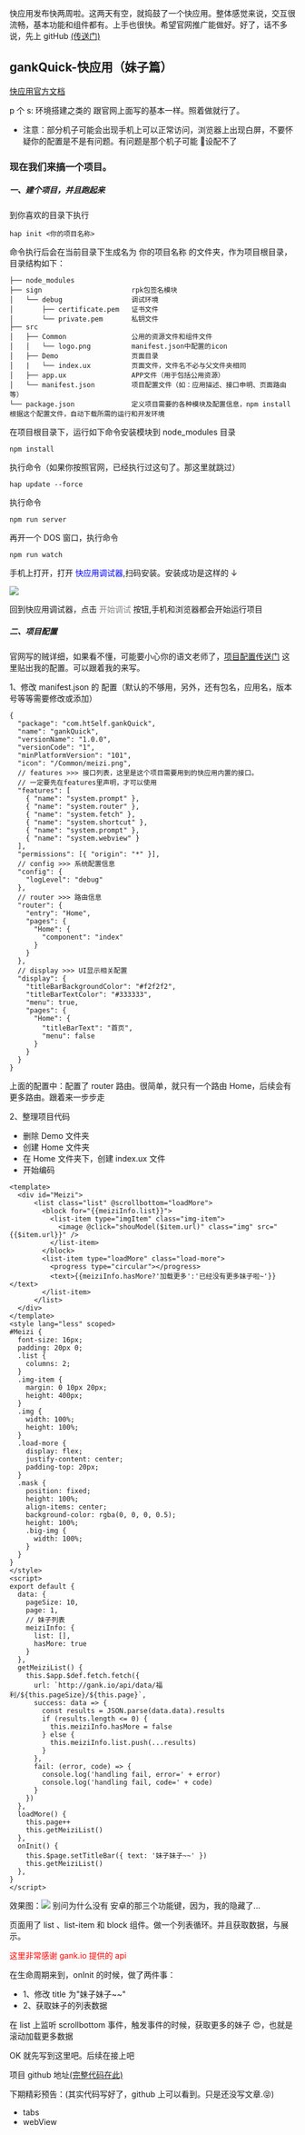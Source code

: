 快应用发布快两周啦。这两天有空，就捣鼓了一个快应用。整体感觉来说，交互很流畅，基本功能和组件都有。上手也很快。希望官网推广能做好。好了，话不多说，先上 gitHub [(传送门)](https://github.com/HOTAO/gankQuick)

## gankQuick-快应用（妹子篇）

[快应用官方文档](https://doc.quickapp.cn/)

p 个 s: 环境搭建之类的 跟官网上面写的基本一样。照着做就行了。

* 注意：部分机子可能会出现手机上可以正常访问，浏览器上出现白屏，不要怀疑你的配置是不是有问题。有问题是那个机子可能  设配不了

### 现在我们来搞一个项目。

##### 一、建个项目，并且跑起来

到你喜欢的目录下执行

```
hap init <你的项目名称>
```

命令执行后会在当前目录下生成名为 你的项目名称 的文件夹，作为项目根目录，目录结构如下：

```
├── node_modules
├── sign                      rpk包签名模块
│   └── debug                 调试环境
│       ├── certificate.pem   证书文件
│       └── private.pem       私钥文件
├── src
│   ├── Common                公用的资源文件和组件文件
│   │   └── logo.png          manifest.json中配置的icon
│   ├── Demo                  页面目录
│   |   └── index.ux          页面文件，文件名不必与父文件夹相同
│   ├── app.ux                APP文件（用于包括公用资源）
│   └── manifest.json         项目配置文件（如：应用描述、接口申明、页面路由等）
└── package.json              定义项目需要的各种模块及配置信息，npm install根据这个配置文件，自动下载所需的运行和开发环境
```

在项目根目录下，运行如下命令安装模块到 node_modules 目录

```
npm install
```

执行命令（如果你按照官网，已经执行过这句了。那这里就跳过）

```
hap update --force
```

执行命令

```
npm run server
```

再开一个 DOS 窗口，执行命令

```
npm run watch
```

手机上打开，打开 <font color="blue">快应用调试器</font>,扫码安装。安装成功是这样的 ↓

![](https://doc.quickapp.cn/readme.png)

回到快应用调试器，点击 <font color="grey">开始调试</font> 按钮,手机和浏览器都会开始运行项目

##### 二、项目配置

官网写的贼详细，如果看不懂，可能要小心你的语文老师了，[项目配置传送门](https://doc.quickapp.cn/tutorial/getting-started/project-configuration.html)
这里贴出我的配置。可以跟着我的来写。

1、修改 manifest.json 的 配置（默认的不够用，另外，还有包名，应用名，版本号等等需要修改或添加）

```
{
  "package": "com.htSelf.gankQuick",
  "name": "gankQuick",
  "versionName": "1.0.0",
  "versionCode": "1",
  "minPlatformVersion": "101",
  "icon": "/Common/meizi.png",
  // features >>> 接口列表，这里是这个项目需要用到的快应用内置的接口。
  // 一定要先在features里声明，才可以使用
  "features": [
    { "name": "system.prompt" },
    { "name": "system.router" },
    { "name": "system.fetch" },
    { "name": "system.shortcut" },
    { "name": "system.prompt" },
    { "name": "system.webview" }
  ],
  "permissions": [{ "origin": "*" }],
  // config >>> 系统配置信息
  "config": {
    "logLevel": "debug"
  },
  // router >>> 路由信息
  "router": {
    "entry": "Home",
    "pages": {
      "Home": {
        "component": "index"
      }
    }
  },
  // display >>> UI显示相关配置
  "display": {
    "titleBarBackgroundColor": "#f2f2f2",
    "titleBarTextColor": "#333333",
    "menu": true,
    "pages": {
      "Home": {
        "titleBarText": "首页",
        "menu": false
      }
    }
  }
}
```

上面的配置中：配置了 router 路由。很简单，就只有一个路由 Home，后续会有更多路由。跟着来一步步走

2、整理项目代码

* 删除 Demo 文件夹
* 创建 Home 文件夹
* 在 Home 文件夹下，创建 index.ux 文件
* 开始编码

```
<template>
  <div id="Meizi">
      <list class="list" @scrollbottom="loadMore">
        <block for="{{meiziInfo.list}}">
          <list-item type="imgItem" class="img-item">
            <image @click="shouModel($item.url)" class="img" src="{{$item.url}}" />
          </list-item>
        </block>
        <list-item type="loadMore" class="load-more">
          <progress type="circular"></progress>
          <text>{{meiziInfo.hasMore?'加载更多':'已经没有更多妹子啦~'}}</text>
        </list-item>
      </list>
  </div>
</template>
<style lang="less" scoped>
#Meizi {
  font-size: 16px;
  padding: 20px 0;
  .list {
    columns: 2;
  }
  .img-item {
    margin: 0 10px 20px;
    height: 400px;
  }
  .img {
    width: 100%;
    height: 100%;
  }
  .load-more {
    display: flex;
    justify-content: center;
    padding-top: 20px;
  }
  .mask {
    position: fixed;
    height: 100%;
    align-items: center;
    background-color: rgba(0, 0, 0, 0.5);
    height: 100%;
    .big-img {
      width: 100%;
    }
  }
}
</style>
<script>
export default {
  data: {
    pageSize: 10,
    page: 1,
    // 妹子列表
    meiziInfo: {
      list: [],
      hasMore: true
    }
  },
  getMeiziList() {
    this.$app.$def.fetch.fetch({
      url: `http://gank.io/api/data/福利/${this.pageSize}/${this.page}`,
      success: data => {
        const results = JSON.parse(data.data).results
        if (results.length <= 0) {
          this.meiziInfo.hasMore = false
        } else {
          this.meiziInfo.list.push(...results)
        }
      },
      fail: (error, code) => {
        console.log('handling fail, error=' + error)
        console.log('handling fail, code=' + code)
      }
    })
  },
  loadMore() {
    this.page++
    this.getMeiziList()
  },
  onInit() {
    this.$page.setTitleBar({ text: '妹子妹子~~' })
    this.getMeiziList()
  },
}
</script>
```

效果图：![](https://user-gold-cdn.xitu.io/2018/3/29/1626fa9a61014d66?w=1080&h=2160&f=jpeg&s=192838)
别问为什么没有 安卓的那三个功能键，因为，我的隐藏了...

页面用了 list 、list-item 和 block 组件。做一个列表循环。并且获取数据，与展示。

<font color="red">这里非常感谢 gank.io 提供的 api</font>

在生命周期来到，onInit 的时候，做了两件事：

* 1、修改 title 为"妹子妹子~~"
* 2、获取妹子的列表数据

在 list 上监听 scrollbottom 事件，触发事件的时候，获取更多的妹子 😍，也就是 滚动加载更多数据

OK 就先写到这里吧。后续在接上吧

项目 github 地址[(完整代码在此)](https://github.com/HOTAO/gankQuick)

下期精彩预告：(其实代码写好了，github 上可以看到。只是还没写文章.😝)

* tabs
* webView
